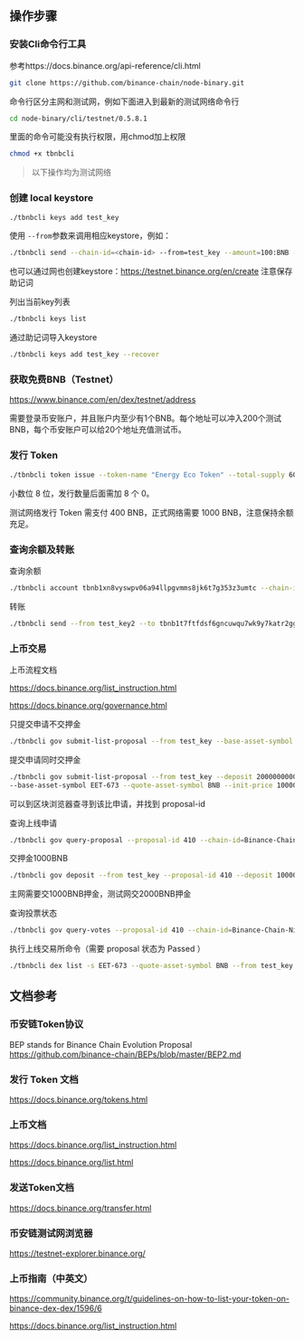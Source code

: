 ## 操作步骤
### 安装Cli命令行工具
参考https://docs.binance.org/api-reference/cli.html

```bash
git clone https://github.com/binance-chain/node-binary.git
```

命令行区分主网和测试网，例如下面进入到最新的测试网络命令行

```bash
cd node-binary/cli/testnet/0.5.8.1
```

里面的命令可能没有执行权限，用chmod加上权限

```bash
chmod +x tbnbcli
```



> 以下操作均为测试网络

### 创建 local keystore
```bash
./tbnbcli keys add test_key
```

使用 `--from`参数来调用相应keystore，例如：

```bash
./tbnbcli send --chain-id=<chain-id> --from=test_key --amount=100:BNB --to=<address>
```



也可以通过网也创建keystore：<https://testnet.binance.org/en/create> 注意保存助记词



列出当前key列表

```bash
./tbnbcli keys list
```

通过助记词导入keystore

```bash
./tbnbcli keys add test_key --recover
```





### 获取免费BNB（Testnet）

https://www.binance.com/en/dex/testnet/address

需要登录币安账户，并且账户内至少有1个BNB。每个地址可以冲入200个测试BNB，每个币安账户可以给20个地址充值测试币。



### 发行 Token

```bash
./tbnbcli token issue --token-name "Energy Eco Token" --total-supply 60000000000000000 --symbol EET --from test_key --chain-id=Binance-Chain-Nile --node=data-seed-pre-2-s1.binance.org:80 --trust-node
```

小数位 8 位，发行数量后面需加 8 个 0。

测试网络发行 Token 需支付 400 BNB，正式网络需要 1000 BNB，注意保持余额充足。



### 查询余额及转账

查询余额

```bash
./tbnbcli account tbnb1xn8vyswpv06a94llpgvmms8jk6t7g353z3umtc --chain-id Binance-Chain-Nile --node=data-seed-pre-2-s1.binance.org:80 --indent
```

转账

```bash
./tbnbcli send --from test_key2 --to tbnb1t7ftfdsf6gncuwqu7wk9y7katr2ggvfk8j9nt2 --amount 10000000000:BNB --chain-id=Binance-Chain-Nile --node=data-seed-pre-2-s1.binance.org:80 --json --memo "Test transfer"
```



### 上币交易

上币流程文档

<https://docs.binance.org/list_instruction.html>

<https://docs.binance.org/governance.html>



只提交申请不交押金

```bash
./tbnbcli gov submit-list-proposal --from test_key --base-asset-symbol EET-673 --quote-asset-symbol BNB --init-price 100000000 --title "list EET-673/BNB" --description "list EET-673/BNB" --expire-time 1570665600 --chain-id=Binance-Chain-Nile --node=data-seed-pre-2-s1.binance.org:80 --json --voting-period 604800 
```

提交申请同时交押金

```bash
./tbnbcli gov submit-list-proposal --from test_key --deposit 200000000000:BNB
--base-asset-symbol EET-673 --quote-asset-symbol BNB --init-price 100000000 --title "list EET-673/BNB" --description "list EET-673/BNB" --expire-time 1570665600 --chain-id=Binance-Chain-Nile --node=data-seed-pre-2-s1.binance.org:80 --json --voting-period 604800 
```



可以到区块浏览器查寻到该比申请，并找到 proposal-id

查询上线申请

```bash
./tbnbcli gov query-proposal --proposal-id 410 --chain-id=Binance-Chain-Nile --node=data-seed-pre-2-s1.binance.org:80
```



交押金1000BNB

```bash
./tbnbcli gov deposit --from test_key --proposal-id 410 --deposit 100000000000:BNB --chain-id=Binance-Chain-Nile --node=data-seed-pre-2-s1.binance.org:80
```

主网需要交1000BNB押金，测试网交2000BNB押金



查询投票状态

```bash
./tbnbcli gov query-votes --proposal-id 410 --chain-id=Binance-Chain-Nile --node=data-seed-pre-2-s1.binance.org:80
```



执行上线交易所命令（需要 proposal 状态为 Passed ）

```bash
./tbnbcli dex list -s EET-673 --quote-asset-symbol BNB --from test_key --init-price 100000000 --proposal-id 410 --chain-id=Binance-Chain-Nile --node=data-seed-pre-2-s1.binance.org:80 --json
```



## 文档参考

### 币安链Token协议

BEP stands for Binance Chain Evolution Proposal
<https://github.com/binance-chain/BEPs/blob/master/BEP2.md>

### 发行 Token 文档

<https://docs.binance.org/tokens.html>

### 上币文档

<https://docs.binance.org/list_instruction.html>

<https://docs.binance.org/list.html>

### 发送Token文档

<https://docs.binance.org/transfer.html>

### 币安链测试网浏览器

<https://testnet-explorer.binance.org/>

### 上币指南（中英文）

<https://community.binance.org/t/guidelines-on-how-to-list-your-token-on-binance-dex-dex/1596/6>

<https://docs.binance.org/list_instruction.html>

